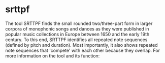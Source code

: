 # srttpf
The tool SRTTPF finds the small rounded two/three-part form in larger corpora of monophonic songs and dances as they were published in popular music collections in Europe between 1650 and the early 19th century. 
To this end, SRTTPF identifies all repeated note sequences (defined by pitch and duration). Most importantly, it also shows repeated note sequences that 'compete' with each other because they overlap. For more information on the tool and its function:
